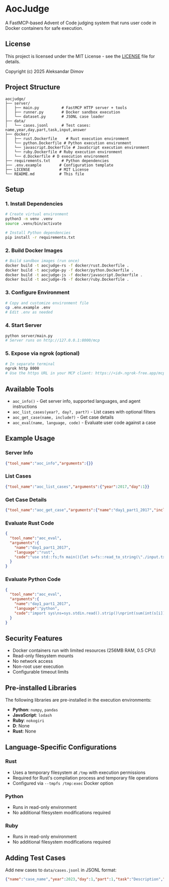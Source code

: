# AocJudge

A FastMCP-based Advent of Code judging system that runs user code in Docker containers for safe execution.

## License

This project is licensed under the MIT License - see the [LICENSE](LICENSE) file for details.

Copyright (c) 2025 Aleksandar Dimov

## Project Structure

```
aocjudge/
├── server/
│   ├── main.py          # FastMCP HTTP server + tools
│   ├── runner.py        # Docker sandbox execution
│   └── dataset.py       # JSONL case loader
├── data/
│   └── cases.jsonl      # Test cases: name,year,day,part,task,input,answer
├── docker/
│   ├── rust.Dockerfile    # Rust execution environment
│   └── python.Dockerfile # Python execution environment
│   └── javascript.Dockerfile # JavaScript execution environment
│   └── ruby.Dockerfile # Ruby execution environment
│   └── d.Dockerfile # D execution environment
├── requirements.txt     # Python dependencies
├── .env.example        # Configuration template
├── LICENSE             # MIT License
└── README.md           # This file
```

## Setup

### 1. Install Dependencies

```bash
# Create virtual environment
python3 -m venv .venv
source .venv/bin/activate

# Install Python dependencies
pip install -r requirements.txt
```

### 2. Build Docker Images

```bash
# Build sandbox images (run once)
docker build -t aocjudge-rs -f docker/rust.Dockerfile .
docker build -t aocjudge-py -f docker/python.Dockerfile .
docker build -t aocjudge-js -f docker/javascript.Dockerfile .
docker build -t aocjudge-rb -f docker/ruby.Dockerfile .
```

### 3. Configure Environment

```bash
# Copy and customize environment file
cp .env.example .env
# Edit .env as needed
```

### 4. Start Server

```bash
python server/main.py
# Server runs on http://127.0.0.1:8000/mcp
```

### 5. Expose via ngrok (optional)

```bash
# In separate terminal
ngrok http 8000
# Use the https URL in your MCP client: https://<id>.ngrok-free.app/mcp
```

## Available Tools

- `aoc_info()` - Get server info, supported languages, and agent instructions
- `aoc_list_cases(year?, day?, part?)` - List cases with optional filters
- `aoc_get_case(name, include?)` - Get case details
- `aoc_eval(name, language, code)` - Evaluate user code against a case

## Example Usage

### Server Info
```json
{"tool_name":"aoc_info","arguments":{}}
```

### List Cases
```json
{"tool_name":"aoc_list_cases","arguments":{"year":2017,"day":1}}
```

### Get Case Details
```json
{"tool_name":"aoc_get_case","arguments":{"name":"day1_part1_2017","include":["task","input"]}}
```

### Evaluate Rust Code
```json
{
  "tool_name":"aoc_eval",
  "arguments":{
    "name":"day1_part1_2017",
    "language":"rust",
    "code":"use std::fs;fn main(){let s=fs::read_to_string(\"./input.txt\").unwrap();let b=s.trim().as_bytes();let mut sum=0;for i in 0..b.len(){if b[i]==b[(i+1)%b.len()]{sum+=(b[i]-b'0') as i32}};println!(\"{}\",sum);}"
  }
}
```

### Evaluate Python Code
```json
{
  "tool_name":"aoc_eval",
  "arguments":{
    "name":"day1_part1_2017",
    "language":"python",
    "code":"import sys\ns=sys.stdin.read().strip()\nprint(sum(int(s[i]) for i in range(len(s)) if s[i]==s[(i+1)%len(s)]))"
  }
}
```

## Security Features

- Docker containers run with limited resources (256MB RAM, 0.5 CPU)
- Read-only filesystem mounts
- No network access
- Non-root user execution
- Configurable timeout limits

## Pre-installed Libraries

The following libraries are pre-installed in the execution environments:

- **Python**: `numpy`, `pandas`
- **JavaScript**: `lodash`
- **Ruby**: `nokogiri`
- **D**: None
- **Rust**: None

## Language-Specific Configurations

### Rust
- Uses a temporary filesystem at `/tmp` with execution permissions
- Required for Rust's compilation process and temporary file operations
- Configured via `--tmpfs /tmp:exec` Docker option

### Python
- Runs in read-only environment
- No additional filesystem modifications required

### Ruby
- Runs in read-only environment
- No additional filesystem modifications required

## Adding Test Cases

Add new cases to `data/cases.jsonl` in JSONL format:

```json
{"name":"case_name","year":2023,"day":1,"part":1,"task":"Description","input":"test_input","answer":"expected_output"}
```
